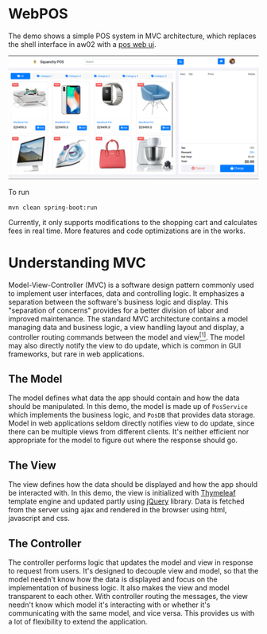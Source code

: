 # WebPOS

The demo shows a simple POS system in MVC architecture, which replaces the shell interface in aw02 with a [pos web ui](https://github.com/bshbsh404/simple-pos-ui
).

![](screenshot.png)

To run

```shell
mvn clean spring-boot:run
```

Currently, it only supports modifications to the shopping cart and calculates fees in real time. More features and code optimizations are in the works.

# Understanding MVC

Model-View-Controller (MVC) is a software design pattern commonly used to implement user interfaces, data and controlling logic. It emphasizes a separation between the software's business logic and display. This "separation of concerns" provides for a better division of labor and improved maintenance. The standard MVC architecture contains a model managing data and business logic, a view handling layout and display, a controller routing commands between the model and view[<sup>[1]</sup>](https://developer.mozilla.org/en-US/docs/Glossary/MVC). The model may also directly notify the view to do update, which is common in GUI frameworks, but rare in web applications.

## The Model

The model defines what data the app should contain and how the data should be manipulated. In this demo, the model is made up of `PosService` which implements the business logic, and `PosDB` that provides data storage. Model in web applications seldom directly notifies view to do update, since there can be multiple views from different clients. It's neither efficient nor appropriate for the model to figure out where the response should go.

## The View

The view defines how the data should be displayed and how the app should be interacted with. In this demo, the view is initialized with [Thymeleaf](https://www.thymeleaf.org/) template engine and updated partly using [jQuery](https://jquery.com/) library. Data is fetched from the server using ajax and rendered in the browser using html, javascript and css.

## The Controller

The controller performs logic that updates the model and view in response to request from users. It's designed to decouple view and model, so that the model needn't know how the data is displayed and focus on the implementation of business logic. It also makes the view and model transparent to each other. With controller routing the messages, the view needn't know which model it's interacting with or whether it's communicating with the same model, and vice versa. This provides us with a lot of flexibility to extend the application.
